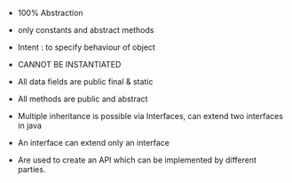 

  * 100% Abstraction
  * only constants and abstract methods 
  * Intent : to specify behaviour of object
  * CANNOT BE INSTANTIATED
  
  * All data fields are public final & static
  * All methods are public and abstract
   
  * Multiple inheritance is possible via Interfaces, can extend two interfaces in java
  * An interface can extend only an interface 
  * Are used to create an API which can be implemented by different parties.
  
  
   